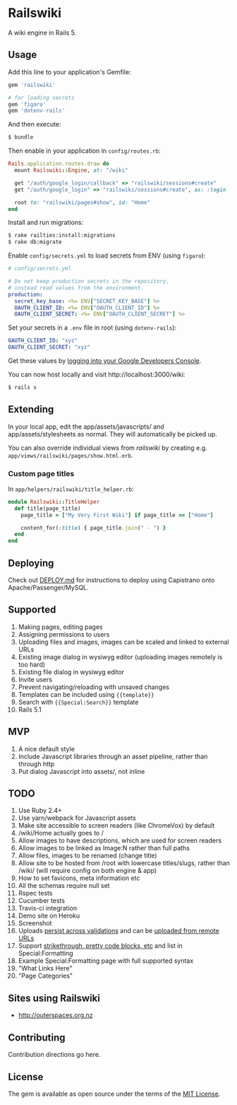 # Railswiki
A wiki engine in Rails 5.

## Usage

Add this line to your application's Gemfile:

```ruby
gem 'railswiki'

# for loading secrets
gem 'figaro'
gem 'dotenv-rails'
```

And then execute:
```bash
$ bundle
```

Then enable in your application in `config/routes.rb`:
```ruby
Rails.application.routes.draw do
  mount Railswiki::Engine, at: "/wiki"

  get "/auth/google_login/callback" => "railswiki/sessions#create"
  get "/auth/google_login" => "railswiki/sessions#create", as: :login

  root to: "railswiki/pages#show", id: "Home"
end
```

Install and run migrations:

```bash
$ rake railties:install:migrations
$ rake db:migrate
```

Enable `config/secrets.yml` to load secrets from ENV (using `figaro`):

```yaml
# config/secrets.yml

# Do not keep production secrets in the repository,
# instead read values from the environment.
production:
  secret_key_base: <%= ENV["SECRET_KEY_BASE"] %>
  OAUTH_CLIENT_ID: <%= ENV["OAUTH_CLIENT_ID"] %>
  OAUTH_CLIENT_SECRET: <%= ENV["OAUTH_CLIENT_SECRET"] %>
```

Set your secrets in a `.env` file in root (using `dotenv-rails`):

```yaml
OAUTH_CLIENT_ID: "xyz"
OAUTH_CLIENT_SECRET: "xyz"
```

Get these values by [logging into your Google Developers Console](http://www.jevon.org/wiki/Google_OAuth2_with_Ruby_on_Rails).

You can now host locally and visit http://localhost:3000/wiki:

```bash
$ rails s
```

## Extending

In your local app, edit the app/assets/javascripts/ and app/assets/stylesheets as normal.
They will automatically be picked up.

You can also override individual views from _railswiki_ by creating e.g. `app/views/railswiki/pages/show.html.erb`.

### Custom page titles

In `app/helpers/railswiki/title_helper.rb`:

```ruby
module Railswiki::TitleHelper
  def title(page_title)
    page_title = ["My Very First Wiki"] if page_title == ["Home"]

    content_for(:title) { page_title.join(" - ") }
  end
end
```

## Deploying

Check out [DEPLOY.md](DEPLOY.md) for instructions to deploy using Capistrano onto Apache/Passenger/MySQL.

## Supported

1. Making pages, editing pages
1. Assigning permissions to users
1. Uploading files and images, images can be scaled and linked to external URLs
1. Existing image dialog in wysiwyg editor (uploading images remotely is too hard)
1. Existing file dialog in wysiwyg editor
1. Invite users
1. Prevent navigating/reloading with unsaved changes
1. Templates can be included using `{{template}}`
1. Search with `{{Special:Search}}` template
1. Rails 5.1

## MVP

1. A nice default style
1. Include Javascript libraries through an asset pipeline, rather than through http
1. Put dialog Javascript into assets/, not inline

## TODO

1. Use Ruby 2.4+
1. Use yarn/webpack for Javascript assets
1. Make site accessible to screen readers (like ChromeVox) by default
1. /wiki/Home actually goes to /
1. Allow images to have descriptions, which are used for screen readers
1. Allow images to be linked as Image:N rather than full paths
1. Allow files, images to be renamed (change title)
1. Allow site to be hosted from /root with lowercase titles/slugs, rather than /wiki/ (will require config on both engine & app)
1. How to set favicons, meta information etc
1. All the schemas require null set
1. Rspec tests
2. Cucumber tests
3. Travis-ci integration
4. Demo site on Heroku
5. Screenshot
1. Uploads [persist across validations](https://github.com/carrierwaveuploader/carrierwave#making-uploads-work-across-form-redisplays) and can be [uploaded from remote URLs](https://github.com/carrierwaveuploader/carrierwave#uploading-files-from-a-remote-location)
1. Support [strikethrough, pretty code blocks, etc](https://github.com/vmg/redcarpet) and list in Special:Formatting
1. Example Special:Formatting page with full supported syntax
1. "What Links Here"
1. "Page Categories"

## Sites using Railswiki

* http://outerspaces.org.nz

## Contributing

Contribution directions go here.

## License

The gem is available as open source under the terms of the [MIT License](http://opensource.org/licenses/MIT).
